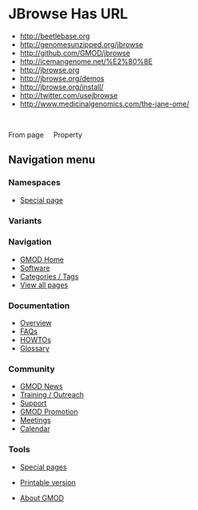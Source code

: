 



<span id="top"></span>




# <span dir="auto">JBrowse Has URL</span>






  

- <a href="http://beetlebase.org" class="external"
  rel="nofollow">http://beetlebase.org</a>
- <a href="http://genomesunzipped.org/jbrowse" class="external"
  rel="nofollow">http://genomesunzipped.org/jbrowse</a>
- <a href="http://github.com/GMOD/jbrowse" class="external"
  rel="nofollow">http://github.com/GMOD/jbrowse</a>
- <a href="http://icemangenome.net/%E2%80%8E" class="external"
  rel="nofollow">http://icemangenome.net/%E2%80%8E</a>
- <a href="http://jbrowse.org" class="external"
  rel="nofollow">http://jbrowse.org</a>
- <a href="http://jbrowse.org/demos" class="external"
  rel="nofollow">http://jbrowse.org/demos</a>
- <a href="http://jbrowse.org/install/" class="external"
  rel="nofollow">http://jbrowse.org/install/</a>
- <a href="http://twitter.com/usejbrowse" class="external"
  rel="nofollow">http://twitter.com/usejbrowse</a>
- <a href="http://www.medicinalgenomics.com/the-jane-ome/"
  class="external"
  rel="nofollow">http://www.medicinalgenomics.com/the-jane-ome/</a>

 

From page     Property








## Navigation menu



### Namespaces

- <span id="ca-nstab-special">[Special
  page](/wiki/Special%3APageProperty/JBrowse%3A%3AHas_URL "This is a special page, you cannot edit the page itself")</span>


### 

### Variants[](#)









<a href="/wiki/Main_Page"
style="background-image: url(http://gmod.org/images/GMOD-cogs.png);"
title="Visit the main page"></a>


### Navigation



- <span id="n-GMOD-Home">[GMOD Home](/wiki/Main_Page)</span>
- <span id="n-Software">[Software](/wiki/GMOD_Components)</span>
- <span id="n-Categories-.2F-Tags">[Categories /
  Tags](/wiki/Categories)</span>
- <span id="n-View-all-pages">[View all
  pages](/wiki/Special:AllPages)</span>




### Documentation



- <span id="n-Overview">[Overview](/wiki/Overview)</span>
- <span id="n-FAQs">[FAQs](/wiki/Category%3AFAQ)</span>
- <span id="n-HOWTOs">[HOWTOs](/wiki/Category%3AHOWTO)</span>
- <span id="n-Glossary">[Glossary](/wiki/Glossary)</span>




### Community



- <span id="n-GMOD-News">[GMOD News](/wiki/GMOD_News)</span>
- <span id="n-Training-.2F-Outreach">[Training /
  Outreach](/wiki/Training_and_Outreach)</span>
- <span id="n-Support">[Support](/wiki/Support)</span>
- <span id="n-GMOD-Promotion">[GMOD
  Promotion](/wiki/GMOD_Promotion)</span>
- <span id="n-Meetings">[Meetings](/wiki/Meetings)</span>
- <span id="n-Calendar">[Calendar](/wiki/Calendar)</span>




### Tools



- <span id="t-specialpages"><a href="/wiki/Special%3ASpecialPages" accesskey="q"
  title="A list of all special pages [q]">Special pages</a></span>
- <span id="t-print"><a
  href="/mediawiki/index.php?title=Special%3APageProperty/JBrowse%3A%3AHas_URL&amp;printable=yes"
  rel="alternate" accesskey="p"
  title="Printable version of this page [p]">Printable version</a></span>





- <span id="footer-places-about">[About
  GMOD](/wiki/GMOD%3AAbout "GMOD%3AAbout")</span>

<!-- -->




